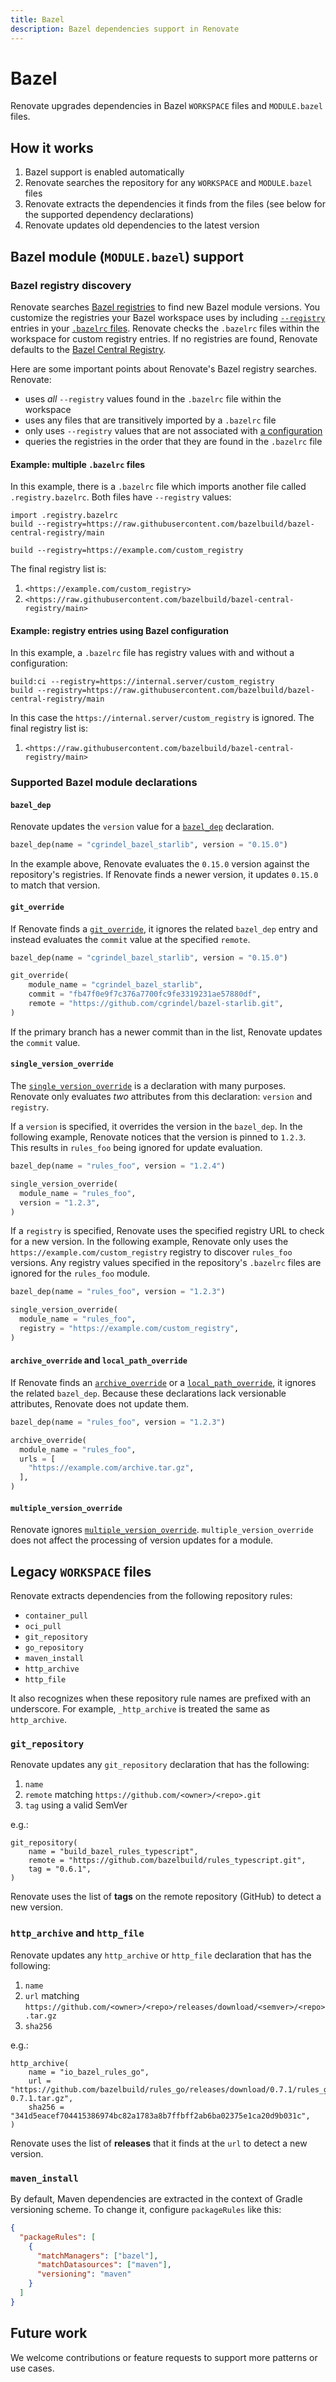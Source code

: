 ```yaml
---
title: Bazel
description: Bazel dependencies support in Renovate
---
```


# Bazel

Renovate upgrades dependencies in Bazel `WORKSPACE` files and `MODULE.bazel` files.

## How it works

1. Bazel support is enabled automatically
2. Renovate searches the repository for any `WORKSPACE` and `MODULE.bazel` files
3. Renovate extracts the dependencies it finds from the files (see below for the supported dependency declarations)
4. Renovate updates old dependencies to the latest version

## Bazel module (`MODULE.bazel`) support

### Bazel registry discovery

Renovate searches [Bazel registries](https://bazel.build/external/registry) to find new Bazel module versions.
You customize the registries your Bazel workspace uses by including [`--registry`](https://bazel.build/reference/command-line-reference#flag--registry) entries in your [`.bazelrc` files](https://bazel.build/run/bazelrc).
Renovate checks the `.bazelrc` files within the workspace for custom registry entries.
If no registries are found, Renovate defaults to the [Bazel Central Registry](https://bcr.bazel.build/).

Here are some important points about Renovate's Bazel registry searches.
Renovate:

- uses _all_ `--registry` values found in the `.bazelrc` file within the workspace
- uses any files that are transitively imported by a `.bazelrc` file
- only uses `--registry` values that are not associated with [a configuration](https://bazel.build/run/bazelrc#config)
- queries the registries in the order that they are found in the `.bazelrc` file

#### Example: multiple `.bazelrc` files

In this example, there is a `.bazelrc` file which imports another file called `.registry.bazelrc`.
Both files have `--registry` values:

```title=".bazelrc"
import .registry.bazelrc
build --registry=https://raw.githubusercontent.com/bazelbuild/bazel-central-registry/main
```

```title=".registry.bazelrc"
build --registry=https://example.com/custom_registry
```

The final registry list is:

1. `<https://example.com/custom_registry>`
2. `<https://raw.githubusercontent.com/bazelbuild/bazel-central-registry/main>`

#### Example: registry entries using Bazel configuration

In this example, a `.bazelrc` file has registry values with and without a configuration:

```title=".bazelrc"
build:ci --registry=https://internal.server/custom_registry
build --registry=https://raw.githubusercontent.com/bazelbuild/bazel-central-registry/main
```

In this case the `https://internal.server/custom_registry` is ignored.
The final registry list is:

1. `<https://raw.githubusercontent.com/bazelbuild/bazel-central-registry/main>`

### Supported Bazel module declarations

#### `bazel_dep`

Renovate updates the `version` value for a [`bazel_dep`](https://bazel.build/rules/lib/globals/module#bazel_dep) declaration.

```python
bazel_dep(name = "cgrindel_bazel_starlib", version = "0.15.0")
```

In the example above, Renovate evaluates the `0.15.0` version against the repository's registries.
If Renovate finds a newer version, it updates `0.15.0` to match that version.

#### `git_override`

If Renovate finds a [`git_override`](https://bazel.build/rules/lib/globals/module#git_override), it ignores the related `bazel_dep` entry and instead evaluates the `commit` value at the specified `remote`.

```python
bazel_dep(name = "cgrindel_bazel_starlib", version = "0.15.0")

git_override(
    module_name = "cgrindel_bazel_starlib",
    commit = "fb47f0e9f7c376a7700fc9fe3319231ae57880df",
    remote = "https://github.com/cgrindel/bazel-starlib.git",
)
```

If the primary branch has a newer commit than in the list, Renovate updates the `commit` value.

#### `single_version_override`

The [`single_version_override`](https://bazel.build/rules/lib/globals/module#single_version_override) is a declaration with many purposes.
Renovate only evaluates _two_ attributes from this declaration: `version` and `registry`.

If a `version` is specified, it overrides the version in the `bazel_dep`.
In the following example, Renovate notices that the version is pinned to `1.2.3`.
This results in `rules_foo` being ignored for update evaluation.

```python
bazel_dep(name = "rules_foo", version = "1.2.4")

single_version_override(
  module_name = "rules_foo",
  version = "1.2.3",
)
```

If a `registry` is specified, Renovate uses the specified registry URL to check for a new version.
In the following example, Renovate only uses the `https://example.com/custom_registry` registry to discover `rules_foo` versions.
Any registry values specified in the repository's `.bazelrc` files are ignored for the `rules_foo` module.

```python
bazel_dep(name = "rules_foo", version = "1.2.3")

single_version_override(
  module_name = "rules_foo",
  registry = "https://example.com/custom_registry",
)
```

#### `archive_override` and `local_path_override`

If Renovate finds an [`archive_override`](https://bazel.build/rules/lib/globals/module#archive_override) or a [`local_path_override`](https://bazel.build/rules/lib/globals/module#local_path_override), it ignores the related `bazel_dep`.
Because these declarations lack versionable attributes, Renovate does not update them.

```python
bazel_dep(name = "rules_foo", version = "1.2.3")

archive_override(
  module_name = "rules_foo",
  urls = [
    "https://example.com/archive.tar.gz",
  ],
)
```

#### `multiple_version_override`

Renovate ignores [`multiple_version_override`](https://bazel.build/rules/lib/globals/module#multiple_version_override).
`multiple_version_override` does not affect the processing of version updates for a module.

## Legacy `WORKSPACE` files

Renovate extracts dependencies from the following repository rules:

- `container_pull`
- `oci_pull`
- `git_repository`
- `go_repository`
- `maven_install`
- `http_archive`
- `http_file`

It also recognizes when these repository rule names are prefixed with an underscore.
For example, `_http_archive` is treated the same as `http_archive`.

### `git_repository`

Renovate updates any `git_repository` declaration that has the following:

1. `name`
2. `remote` matching `https://github.com/<owner>/<repo>.git`
3. `tag` using a valid SemVer

e.g.:

```
git_repository(
    name = "build_bazel_rules_typescript",
    remote = "https://github.com/bazelbuild/rules_typescript.git",
    tag = "0.6.1",
)
```

Renovate uses the list of **tags** on the remote repository (GitHub) to detect a new version.

### `http_archive` and `http_file`

Renovate updates any `http_archive` or `http_file` declaration that has the following:

1. `name`
2. `url` matching `https://github.com/<owner>/<repo>/releases/download/<semver>/<repo>.tar.gz`
3. `sha256`

e.g.:

```
http_archive(
    name = "io_bazel_rules_go",
    url = "https://github.com/bazelbuild/rules_go/releases/download/0.7.1/rules_go-0.7.1.tar.gz",
    sha256 = "341d5eacef704415386974bc82a1783a8b7ffbff2ab6ba02375e1ca20d9b031c",
)
```

Renovate uses the list of **releases** that it finds at the `url` to detect a new version.

### `maven_install`

By default, Maven dependencies are extracted in the context of Gradle versioning scheme.
To change it, configure `packageRules` like this:

```json
{
  "packageRules": [
    {
      "matchManagers": ["bazel"],
      "matchDatasources": ["maven"],
      "versioning": "maven"
    }
  ]
}
```

## Future work

We welcome contributions or feature requests to support more patterns or use cases.
